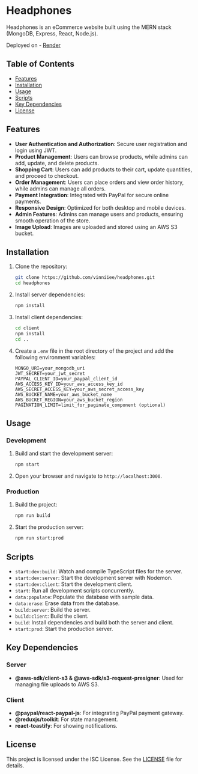 # Headphones

Headphones is an eCommerce website built using the MERN stack (MongoDB, Express, React, Node.js).

Deployed on - [Render](https://headphones-wg30.onrender.com/)

## Table of Contents

- [Features](#features)
- [Installation](#installation)
- [Usage](#usage)
- [Scripts](#scripts)
- [Key Dependencies](#key-dependencies)
- [License](#license)

## Features

- **User Authentication and Authorization**: Secure user registration and login using JWT.
- **Product Management**: Users can browse products, while admins can add, update, and delete products.
- **Shopping Cart**: Users can add products to their cart, update quantities, and proceed to checkout.
- **Order Management**: Users can place orders and view order history, while admins can manage all orders.
- **Payment Integration**: Integrated with PayPal for secure online payments.
- **Responsive Design**: Optimized for both desktop and mobile devices.
- **Admin Features**: Admins can manage users and products, ensuring smooth operation of the store.
- **Image Upload**: Images are uploaded and stored using an AWS S3 bucket.

## Installation

1. Clone the repository:
    ```bash
    git clone https://github.com/vinniiee/headphones.git
    cd headphones
    ```

2. Install server dependencies:
    ```bash
    npm install
    ```

3. Install client dependencies:
    ```bash
    cd client
    npm install
    cd ..
    ```

4. Create a `.env` file in the root directory of the project and add the following environment variables:
    ```
    MONGO_URI=your_mongodb_uri
    JWT_SECRET=your_jwt_secret
    PAYPAL_CLIENT_ID=your_paypal_client_id
    AWS_ACCESS_KEY_ID=your_aws_access_key_id
    AWS_SECRET_ACCESS_KEY=your_aws_secret_access_key
    AWS_BUCKET_NAME=your_aws_bucket_name
    AWS_BUCKET_REGION=your_aws_bucket_region
    PAGINATION_LIMIT=limit_for_paginate_component (optional)
    ```

## Usage

### Development

1. Build and start the development server:
    ```bash
    npm start
    ```

2. Open your browser and navigate to `http://localhost:3000`.

### Production

1. Build the project:
    ```bash
    npm run build
    ```

2. Start the production server:
    ```bash
    npm run start:prod
    ```

## Scripts

- `start:dev:build`: Watch and compile TypeScript files for the server.
- `start:dev:server`: Start the development server with Nodemon.
- `start:dev:client`: Start the development client.
- `start`: Run all development scripts concurrently.
- `data:populate`: Populate the database with sample data.
- `data:erase`: Erase data from the database.
- `build:server`: Build the server.
- `build:client`: Build the client.
- `build`: Install dependencies and build both the server and client.
- `start:prod`: Start the production server.

## Key Dependencies

### Server

- **@aws-sdk/client-s3 & @aws-sdk/s3-request-presigner**: Used for managing file uploads to AWS S3.

### Client

- **@paypal/react-paypal-js**: For integrating PayPal payment gateway.
- **@reduxjs/toolkit**: For state management.
- **react-toastify**: For showing notifications.

## License

This project is licensed under the ISC License. See the [LICENSE](LICENSE) file for details.
